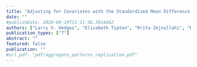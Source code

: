 ```yaml
---
title: "Adjusting for Covariates with the Standardized Mean Difference Effect Size"
date: ""
#publishDate: 2020-09-19T21:11:36.391446Z
authors: ["Larry V. Hedges", "Elizabeth Tipton", "Rrita Zejnullahi", "Karina G. Diaz"]
publication_types: ["7"]
abstract: ""
featured: false
publication: ""
#url_pdf: "pdf/aggregate_patterns_replication.pdf"
---
```


